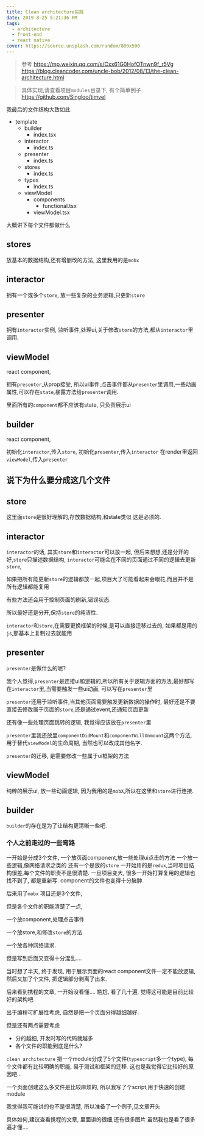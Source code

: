 ```yaml
---
title: Clean architecture实践
date: 2019-8-25 5:21:36 PM
tags:
  - architecture
  - front-end
  - react native
cover: https://source.unsplash.com/random/800x500
---
```


> 参考
> https://mp.weixin.qq.com/s/Cxx61G0HofOTnwn9f_r5Vg
> https://blog.cleancoder.com/uncle-bob/2012/08/13/the-clean-architecture.html


> 具体实现,请查看项目`modules`目录下, 有个简单例子
> https://github.com/Singloo/timvel

我最后的文件结构大致如此
- template
	- builder
      - index.tsx
	- interactor
       - index.ts
	- presenter
    	- index.ts
	- stores
    	- index.ts
	- types
    	- index.ts
	- viewModel
    	- components
        	- functional.tsx
      	- viewModel.tsx


大概讲下每个文件都做什么

## stores
放基本的数据结构,还有增删改的方法,
这里我用的是`mobx`

## interactor
拥有一个或多个`store`,
放一些复杂的业务逻辑,只更新`store`

## presenter
拥有`interactor`实例,
监听事件,处理ui,关于修改`store`的方法,都从`interactor`里调用.

## viewModel
react component,

拥有`presenter`,从prop接受,
所以ui事件,点击事件都从`presenter`里调用,一些动画属性,可以存在`state`,暴露方法给`presenter`调用.

里面所有的`component`都不应该有state, 只负责展示ui

## builder
react component,

初始化`interactor`,传入`store`, 
初始化`presenter`,传入`interactor`
在render里返回`viewModel`,传入`presenter`


## 说下为什么要分成这几个文件

## store

这里面`store`是很好理解的,存放数据结构,和state类似
这是必须的.

## interactor
`interactor`的话,
其实`store`和`interactor`可以放一起,
但后来想想,还是分开的好,`store`只描述数据结构, 
`interactor`可能会在不同的页面通过不同的逻辑去更新`store`,

如果把所有能更新`store`的逻辑都放一起,项目大了可能看起来会眼花,而且并不是所有逻辑都能复用

有些方法还会用于控制页面的刷新,错误状态.

所以最好还是分开,保持`store`的纯洁性.

`interactor`和`store`,在需要更换框架的时候,是可以直接迁移过去的, 如果都是用的`js`,那基本上复制过去就能用

## presenter

`presenter`是做什么的呢?

我个人觉得,`presenter`是连接ui和逻辑的,所以所有关于逻辑方面的方法,最好都写在`interactor`里,当需要触发一些ui动画, 可以写在`presenter`里

`presenter`还用于监听事件,当其他页面需要触发更新数据的操作时, 最好还是不要直接去修改属于页面的`store`,还是通过event,还通知页面更新

还有像一些处理页面跳转的逻辑, 我觉得应该放在`presenter`里

`presenter`里我还放里`componentDidMount`和`componentWillUnmount`这两个方法, 用于替代`viewModel`的生命周期, 当然也可以改成其他名字.

`presenter`的迁移, 是需要修改一些属于ui框架的方法

## viewModel
纯粹的展示ui, 放一些动画逻辑, 因为我用的是`mobX`,所以在这里和`store`进行连接.

## builder
`builder`的存在是为了让结构更清晰一些吧.


### 个人之前走过的一些弯路
一开始是分成3个文件,
一个放页面component,放一些处理ui点击的方法
一个放一些逻辑,像网络请求之类的
还有一个是放的`store`
一开始用的是`redux`,当时项目结构很差,每个文件的职责不是很清楚.
一旦项目变大, 很多一开始打算复用的逻辑也找不到了, 都是重新写.
component的文件也变得十分臃肿.

后来用了`mobx`
项目还是3个文件,

但是各个文件的职能清楚了一点,

一个放component,处理点击事件

一个放store,和修改`store`的方法

一个放各种网络请求.

但是写到后面又变得十分混乱....

当时想了半天, 终于发现, 用于展示页面的react component文件一定不能放逻辑,
然后又加了个文件, 把逻辑部分剥离了出来.

后来看到携程的文章, 一开始没看懂.... 尴尬, 看了几十遍, 觉得这可能是目前比较好的架构吧.

出于编程可扩展性考虑, 自然是把一个页面分得越细越好.

但是还有两点需要考虑
- 分的越细, 开发时写的代码就越多
- 各个文件的职能到底是什么?

`clean architecture` 把一个module分成了5个文件(`typescript`多一个type), 每个文件都有比较明确的职能, 易于测试和框架的迁移. 这也是我觉得它比较好的原因吧...

一个页面创建这么多文件是比较麻烦的, 所以我写了个script,用于快速的创建module

我觉得我可能讲的也不是很清楚, 所以准备了一个例子,见文章开头

具体如何,建议查看携程的文章, 里面讲的很细,还有很多图片
虽然我也是看了很多遍才懂....





